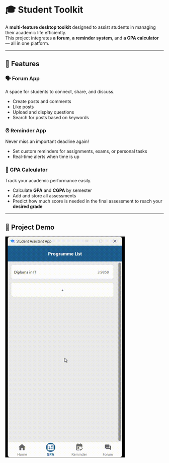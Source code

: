 # 🎓 Student Toolkit

A **multi-feature desktop toolkit** designed to assist students in managing their academic life efficiently.  
This project integrates **a forum**, **a reminder system**, and **a GPA calculator** — all in one platform.  

---

## 🧩 Features

### 🗣️ Forum App  
A space for students to connect, share, and discuss.  
- Create posts and comments  
- Like posts
- Upload and display questions
- Search for posts based on keywords

### ⏰ Reminder App  
Never miss an important deadline again!  
- Set custom reminders for assignments, exams, or personal tasks  
- Real-time alerts when time is up

### 🎯 GPA Calculator  
Track your academic performance easily.  
- Calculate **GPA** and **CGPA** by semester  
- Add and store all assessments  
- Predict how much score is needed in the final assessment to reach your **desired grade**

---

## 🎥 Project Demo

![Student Toolkit Demo](./assets/all.gif)
